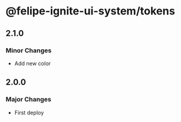 # @felipe-ignite-ui-system/tokens

## 2.1.0

### Minor Changes

- Add new color

## 2.0.0

### Major Changes

- First deploy
